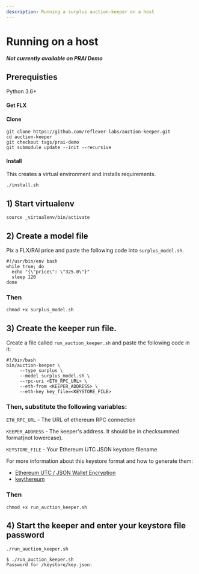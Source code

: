 ```yaml
---
description: Running a surplus auction-keeper on a host
---
```


# Running on a host

_**Not currently available on PRAI Demo**_

## Prerequisties

Python 3.6+

#### Get FLX

#### Clone

```text
git clone https://github.com/reflexer-labs/auction-keeper.git
cd auction-keeper
git checkout tags/prai-demo
git submodule update --init --recursive
```

#### Install

This creates a virtual environment and installs requirements.

`./install.sh`

## 1\) Start virtualenv

`source _virtualenv/bin/activate`

## 2\) Create a model file

Pix a FLX/RAI price and paste the following code into `surplus_model.sh`.

```text
#!/usr/bin/env bash
while true; do
  echo "{\"price\": \"325.0\"}"
  sleep 120                   
done
```

### Then

`chmod +x surplus_model.sh`

## 3\) Create the keeper run file.

Create a file called `run_auction_keeper.sh` and paste the following code in it:

```text
#!/bin/bash
bin/auction-keeper \
     --type surplus \
     --model surplus_model.sh \
     --rpc-uri <ETH_RPC_URL> \
     --eth-from <KEEPER_ADDRESS> \
     --eth-key key_file=<KEYSTORE_FILE>
```

### Then, substitute the following variables:

`ETH_RPC_URL` - The URL of ethereum RPC connection

`KEEPER_ADDRESS` - The keeper's address. It should be in checksummed format\(not lowercase\).

`KEYSTORE_FILE` - Your Ethereum UTC JSON keystore filename

For more information about this keystore format and how to generate them:

* [Ethereum UTC / JSON Wallet Encryption](https://wizardforcel.gitbooks.io/practical-cryptography-for-developers-book/content/symmetric-key-ciphers/ethereum-wallet-encryption.html)
* [keythereum](https://github.com/ethereumjs/keythereum)

### Then

`chmod +x run_auction_keeper.sh`

## 4\) Start the keeper and enter your keystore file password

`./run_auction_keeper.sh`

```text
$ ./run_auction_keeper.sh
Password for /keystore/key.json:
```

